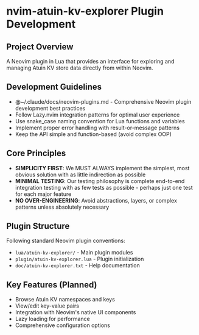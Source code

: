 # nvim-atuin-kv-explorer Plugin Development

## Project Overview
A Neovim plugin in Lua that provides an interface for exploring and managing Atuin KV store data directly from within Neovim.

## Development Guidelines
- @~/.claude/docs/neovim-plugins.md - Comprehensive Neovim plugin development best practices
- Follow Lazy.nvim integration patterns for optimal user experience
- Use snake_case naming convention for Lua functions and variables
- Implement proper error handling with result-or-message patterns
- Keep the API simple and function-based (avoid complex OOP)

## Core Principles
- **SIMPLICITY FIRST**: We MUST ALWAYS implement the simplest, most obvious solution with as little indirection as possible
- **MINIMAL TESTING**: Our testing philosophy is complete end-to-end integration testing with as few tests as possible - perhaps just one test for each major feature
- **NO OVER-ENGINEERING**: Avoid abstractions, layers, or complex patterns unless absolutely necessary

## Plugin Structure
Following standard Neovim plugin conventions:
- `lua/atuin-kv-explorer/` - Main plugin modules
- `plugin/atuin-kv-explorer.lua` - Plugin initialization
- `doc/atuin-kv-explorer.txt` - Help documentation

## Key Features (Planned)
- Browse Atuin KV namespaces and keys
- View/edit key-value pairs
- Integration with Neovim's native UI components
- Lazy loading for performance
- Comprehensive configuration options